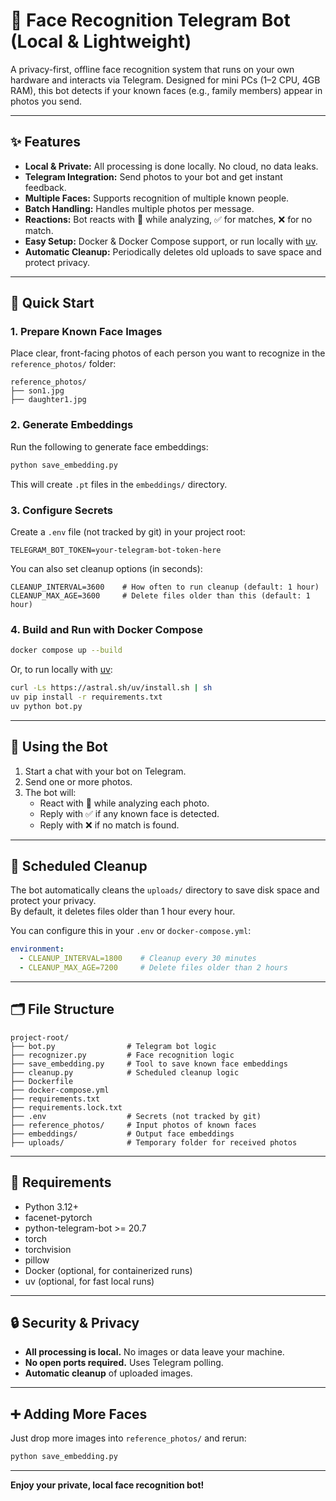 # 🤖 Face Recognition Telegram Bot (Local & Lightweight)

A privacy-first, offline face recognition system that runs on your own hardware and interacts via Telegram. Designed for mini PCs (1–2 CPU, 4GB RAM), this bot detects if your known faces (e.g., family members) appear in photos you send.

---

## ✨ Features

- **Local & Private:** All processing is done locally. No cloud, no data leaks.
- **Telegram Integration:** Send photos to your bot and get instant feedback.
- **Multiple Faces:** Supports recognition of multiple known people.
- **Batch Handling:** Handles multiple photos per message.
- **Reactions:** Bot reacts with 👀 while analyzing, ✅ for matches, ❌ for no match.
- **Easy Setup:** Docker & Docker Compose support, or run locally with [uv](https://github.com/astral-sh/uv).
- **Automatic Cleanup:** Periodically deletes old uploads to save space and protect privacy.

---

## 🚀 Quick Start

### 1. Prepare Known Face Images

Place clear, front-facing photos of each person you want to recognize in the `reference_photos/` folder:

```
reference_photos/
├── son1.jpg
├── daughter1.jpg
```

### 2. Generate Embeddings

Run the following to generate face embeddings:

```bash
python save_embedding.py
```
This will create `.pt` files in the `embeddings/` directory.

### 3. Configure Secrets

Create a `.env` file (not tracked by git) in your project root:

```
TELEGRAM_BOT_TOKEN=your-telegram-bot-token-here
```

You can also set cleanup options (in seconds):

```
CLEANUP_INTERVAL=3600    # How often to run cleanup (default: 1 hour)
CLEANUP_MAX_AGE=3600     # Delete files older than this (default: 1 hour)
```

### 4. Build and Run with Docker Compose

```bash
docker compose up --build
```

Or, to run locally with [uv](https://github.com/astral-sh/uv):

```bash
curl -Ls https://astral.sh/uv/install.sh | sh
uv pip install -r requirements.txt
uv python bot.py
```

---

## 🤳 Using the Bot

1. Start a chat with your bot on Telegram.
2. Send one or more photos.
3. The bot will:
   - React with 👀 while analyzing each photo.
   - Reply with ✅ if any known face is detected.
   - Reply with ❌ if no match is found.

---

## 🧹 Scheduled Cleanup

The bot automatically cleans the `uploads/` directory to save disk space and protect your privacy.  
By default, it deletes files older than 1 hour every hour.

You can configure this in your `.env` or `docker-compose.yml`:

```yaml
environment:
  - CLEANUP_INTERVAL=1800    # Cleanup every 30 minutes
  - CLEANUP_MAX_AGE=7200     # Delete files older than 2 hours
```

---

## 🗂️ File Structure

```
project-root/
├── bot.py                # Telegram bot logic
├── recognizer.py         # Face recognition logic
├── save_embedding.py     # Tool to save known face embeddings
├── cleanup.py            # Scheduled cleanup logic
├── Dockerfile
├── docker-compose.yml
├── requirements.txt
├── requirements.lock.txt
├── .env                  # Secrets (not tracked by git)
├── reference_photos/     # Input photos of known faces
├── embeddings/           # Output face embeddings
├── uploads/              # Temporary folder for received photos
```

---

## 🧪 Requirements

- Python 3.12+
- facenet-pytorch
- python-telegram-bot >= 20.7
- torch
- torchvision
- pillow
- Docker (optional, for containerized runs)
- uv (optional, for fast local runs)

---

## 🔒 Security & Privacy

- **All processing is local.** No images or data leave your machine.
- **No open ports required.** Uses Telegram polling.
- **Automatic cleanup** of uploaded images.

---

## ➕ Adding More Faces

Just drop more images into `reference_photos/` and rerun:

```bash
python save_embedding.py
```

---

**Enjoy your private, local face recognition bot!**
